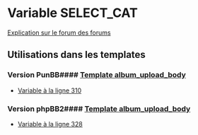 # Variable SELECT_CAT
[Explication sur le forum des forums](http://forum.forumactif.com/t294113-listing-des-variables#SELECT_CAT)
## Utilisations dans les templates
### Version PunBB#### [Template album_upload_body](punbb/album_upload_body.md)
* [Variable à la ligne 310](../punbb/album_upload_body.tpl#L310)
### Version phpBB2#### [Template album_upload_body](subsilver/album_upload_body.md)
* [Variable à la ligne 328](../subsilver/album_upload_body.tpl#L328)